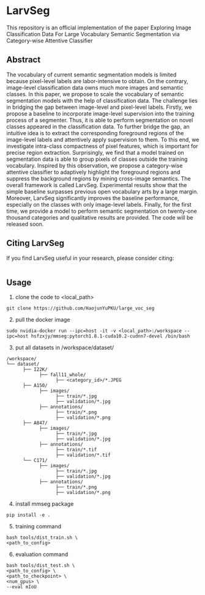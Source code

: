 # LarvSeg

This repository is an official implementation of the paper Exploring Image Classification Data For Large Vocabulary Semantic Segmentation via Category-wise Attentive Classifier

## Abstract

The vocabulary of current semantic segmentation models is limited because pixel-level labels are labor-intensive to obtain. On the contrary, image-level classification data owns much more images and semantic classes. In this paper, we propose to scale the vocabulary of semantic segmentation models with the help of classification data. The challenge lies in bridging the gap between image-level and pixel-level labels. Firstly, we propose a baseline to incorporate image-level supervision into the training process of a segmenter. Thus, it is able to perform segmentation on novel classes appeared in the classification data. To further bridge the gap, an intuitive idea is to extract the corresponding foreground regions of the image-level labels and attentively apply supervision to them. To this end, we investigate intra-class compactness of pixel features, which is important for precise region extraction. Surprisingly, we find that a model trained on segmentation data is able to group pixels of classes outside the training vocabulary. Inspired by this observation, we propose a category-wise attentive classifier to adaptively highlight the foreground regions and suppress the background regions by mining cross-image semantics. The overall framework is called LarvSeg. Experimental results show that the simple baseline surpasses previous open vocabulary arts by a large margin. Moreover, LarvSeg significantly improves the baseline performance, especially on the classes with only image-level labels. Finally, for the first time, we provide a model to perform semantic segmentation on twenty-one thousand categories and qualitative results are provided. The code will be released soon.

## Citing LarvSeg

If you find LarvSeg useful in your research, please consider citing:
```
```

## Usage

1. clone the code to <local_path>

```git clone https://github.com/HaojunYuPKU/large_voc_seg```

2. pull the docker image

```sudo nvidia-docker run --ipc=host -it -v <local_path>:/workspace --ipc=host hsfzxjy/mmseg:pytorch1.8.1-cuda10.2-cudnn7-devel /bin/bash```

3. put all datasets in /workspace/dataset/

```
/workspace/
└── dataset/
      ├── I22K/
            ├── fall11_whole/
                  ├── <category_id>/*.JPEG
      ├── A150/
            ├── images/
                  ├── train/*.jpg
                  ├── validation/*.jpg
            ├── annotations/
                  ├── train/*.png
                  ├── validation/*.png
      ├── A847/
            ├── images/
                  ├── train/*.jpg
                  ├── validation/*.jpg
            ├── annotations/
                  ├── train/*.tif
                  ├── validation/*.tif
      └── C171/
            ├── images/
                  ├── train/*.jpg
                  ├── validation/*.jpg
            ├── annotations/
                  ├── train/*.png
                  ├── validation/*.png
```

4. install mmseg package

```
pip install -e .
```

5. training command

```
bash tools/dist_train.sh \
<path_to_config>
```

6. evaluation command

```
bash tools/dist_test.sh \
<path_to_config> \
<path_to_checkpoint> \
<num_gpus> \
--eval mIoU
```

